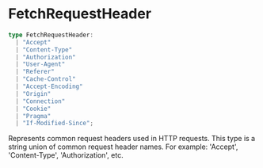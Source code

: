 # FetchRequestHeader

```ts
type FetchRequestHeader: 
  | "Accept"
  | "Content-Type"
  | "Authorization"
  | "User-Agent"
  | "Referer"
  | "Cache-Control"
  | "Accept-Encoding"
  | "Origin"
  | "Connection"
  | "Cookie"
  | "Pragma"
  | "If-Modified-Since";
```

Represents common request headers used in HTTP requests.
This type is a string union of common request header names.
For example:
'Accept', 'Content-Type', 'Authorization', etc.
